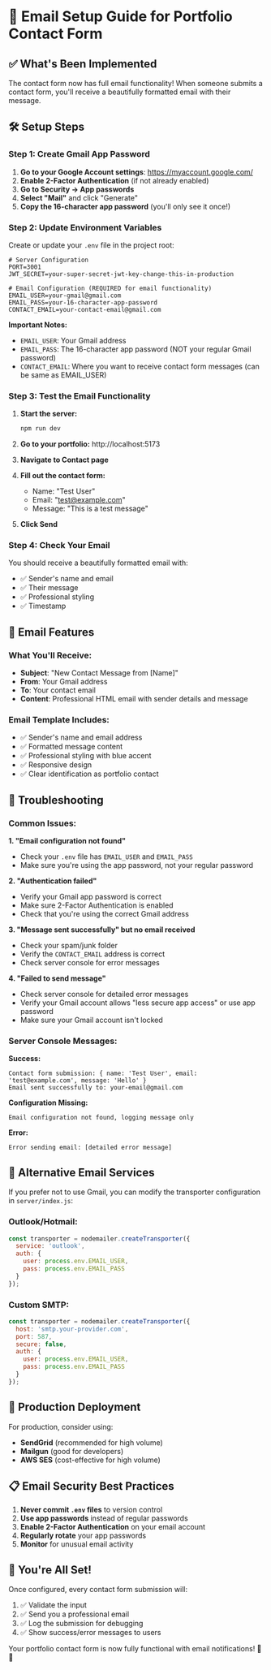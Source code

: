 # 📧 Email Setup Guide for Portfolio Contact Form

## ✅ What's Been Implemented

The contact form now has full email functionality! When someone submits a contact form, you'll receive a beautifully formatted email with their message.

## 🛠️ Setup Steps

### **Step 1: Create Gmail App Password**

1. **Go to your Google Account settings**: https://myaccount.google.com/
2. **Enable 2-Factor Authentication** (if not already enabled)
3. **Go to Security → App passwords**
4. **Select "Mail"** and click "Generate"
5. **Copy the 16-character app password** (you'll only see it once!)

### **Step 2: Update Environment Variables**

Create or update your `.env` file in the project root:

```env
# Server Configuration
PORT=3001
JWT_SECRET=your-super-secret-jwt-key-change-this-in-production

# Email Configuration (REQUIRED for email functionality)
EMAIL_USER=your-gmail@gmail.com
EMAIL_PASS=your-16-character-app-password
CONTACT_EMAIL=your-contact-email@gmail.com
```

**Important Notes:**
- `EMAIL_USER`: Your Gmail address
- `EMAIL_PASS`: The 16-character app password (NOT your regular Gmail password)
- `CONTACT_EMAIL`: Where you want to receive contact form messages (can be same as EMAIL_USER)

### **Step 3: Test the Email Functionality**

1. **Start the server:**
   ```bash
   npm run dev
   ```

2. **Go to your portfolio:** http://localhost:5173
3. **Navigate to Contact page**
4. **Fill out the contact form:**
   - Name: "Test User"
   - Email: "test@example.com"
   - Message: "This is a test message"
5. **Click Send**

### **Step 4: Check Your Email**

You should receive a beautifully formatted email with:
- ✅ Sender's name and email
- ✅ Their message
- ✅ Professional styling
- ✅ Timestamp

## 📧 Email Features

### **What You'll Receive:**
- **Subject**: "New Contact Message from [Name]"
- **From**: Your Gmail address
- **To**: Your contact email
- **Content**: Professional HTML email with sender details and message

### **Email Template Includes:**
- ✅ Sender's name and email address
- ✅ Formatted message content
- ✅ Professional styling with blue accent
- ✅ Responsive design
- ✅ Clear identification as portfolio contact

## 🔧 Troubleshooting

### **Common Issues:**

**1. "Email configuration not found"**
- Check your `.env` file has `EMAIL_USER` and `EMAIL_PASS`
- Make sure you're using the app password, not your regular password

**2. "Authentication failed"**
- Verify your Gmail app password is correct
- Make sure 2-Factor Authentication is enabled
- Check that you're using the correct Gmail address

**3. "Message sent successfully" but no email received**
- Check your spam/junk folder
- Verify the `CONTACT_EMAIL` address is correct
- Check server console for error messages

**4. "Failed to send message"**
- Check server console for detailed error messages
- Verify your Gmail account allows "less secure app access" or use app password
- Make sure your Gmail account isn't locked

### **Server Console Messages:**

**Success:**
```
Contact form submission: { name: 'Test User', email: 'test@example.com', message: 'Hello' }
Email sent successfully to: your-email@gmail.com
```

**Configuration Missing:**
```
Email configuration not found, logging message only
```

**Error:**
```
Error sending email: [detailed error message]
```

## 🎯 Alternative Email Services

If you prefer not to use Gmail, you can modify the transporter configuration in `server/index.js`:

### **Outlook/Hotmail:**
```javascript
const transporter = nodemailer.createTransporter({
  service: 'outlook',
  auth: {
    user: process.env.EMAIL_USER,
    pass: process.env.EMAIL_PASS
  }
});
```

### **Custom SMTP:**
```javascript
const transporter = nodemailer.createTransporter({
  host: 'smtp.your-provider.com',
  port: 587,
  secure: false,
  auth: {
    user: process.env.EMAIL_USER,
    pass: process.env.EMAIL_PASS
  }
});
```

## 🚀 Production Deployment

For production, consider using:
- **SendGrid** (recommended for high volume)
- **Mailgun** (good for developers)
- **AWS SES** (cost-effective for high volume)

## 📋 Email Security Best Practices

1. **Never commit `.env` files** to version control
2. **Use app passwords** instead of regular passwords
3. **Enable 2-Factor Authentication** on your email account
4. **Regularly rotate** your app passwords
5. **Monitor** for unusual email activity

## 🎉 You're All Set!

Once configured, every contact form submission will:
1. ✅ Validate the input
2. ✅ Send you a professional email
3. ✅ Log the submission for debugging
4. ✅ Show success/error messages to users

Your portfolio contact form is now fully functional with email notifications! 📧✨ 